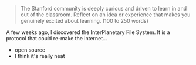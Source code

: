 > The Stanford community is deeply curious and driven to learn in and out of the classroom.
  Reflect on an idea or experience that makes you genuinely excited about learning.
  (100 to 250 words)

A few weeks ago, I discovered the InterPlanetary File System. It is a protocol that could re-make the internet...
* open source
* I think it's really neat
